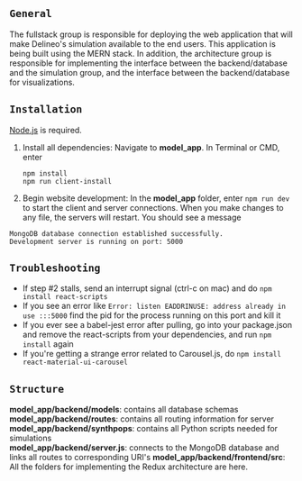 ## `General`

The fullstack group is responsible for deploying the web application that will make Delineo's simulation available to the end users. This application is being built using the MERN stack. In addition, the architecture group is responsible for implementing the interface between the backend/database and the simulation group, and the interface between the backend/database for visualizations.

## `Installation`
[Node.js](https://nodejs.org/en/download) is required.

1. Install all dependencies: Navigate to **model_app**. In Terminal or CMD, enter
	```
	npm install
	npm run client-install
	```

2. Begin website development: In the **model_app** folder, enter `npm run dev` to start the client and server connections. When you make changes to any file, the servers will restart. You should see a message

```
MongoDB database connection established successfully.
Development server is running on port: 5000
```

## `Troubleshooting`
- If step #2 stalls, send an interrupt signal (ctrl-c on mac) and do `npm install react-scripts`
- If you see an error like `Error: listen EADDRINUSE: address already in use :::5000` find the pid for the process running on this port and kill it
- If you ever see a babel-jest error after pulling, go into your package.json and remove the react-scripts from your dependencies, and run `npm install` again
- If you're getting a strange error related to Carousel.js, do `npm install react-material-ui-carousel`

## `Structure`
**model_app/backend/models**: contains all database schemas   
**model_app/backend/routes**: contains all routing information for server  
**model_app/backend/synthpops**: contains all Python scripts needed for simulations  
**model_app/backend/server.js**: connects to the MongoDB database and links all routes to corresponding URI's
**model_app/backend/frontend/src**: All the folders for implementing the Redux architecture are here.


